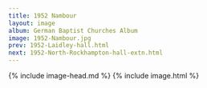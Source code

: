 ```yaml
---
title: 1952 Nambour
layout: image
album: German Baptist Churches Album
image: 1952-Nambour.jpg
prev: 1952-Laidley-hall.html
next: 1952-North-Rockhampton-hall-extn.html
---
```

{% include image-head.md %}
{% include image.html %}